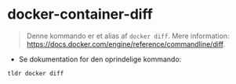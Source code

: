 # docker-container-diff

> Denne kommando er et alias af `docker diff`.
> Mere information: <https://docs.docker.com/engine/reference/commandline/diff>.

- Se dokumentation for den oprindelige kommando:

`tldr docker diff`
